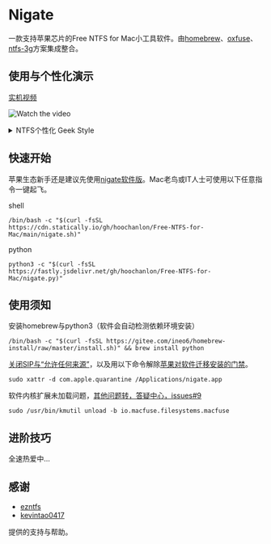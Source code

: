 # Nigate

一款支持苹果芯片的Free NTFS for Mac小工具软件。由[homebrew](https://github.com/Homebrew)、[oxfuse](https://osxfuse.github.io)、[ntfs-3g](https://github.com/osxfuse/osxfuse/wiki/NTFS-3G#installation)方案集成整合。

## 使用与个性化演示

[实机视频](https://www.bilibili.com/video/BV1XG4y1f79N)

![Watch the video](https://fastly.jsdelivr.net/gh/hoochanlon/free-mac-ntfs/shashin/example.png)

<details><summary> NTFS个性化 Geek Style </summary>
 
 ##### 需用 `diskutil list` 查看挂载盘ID方可对应操作。

 **重命名**
 
![](https://fastly.jsdelivr.net/gh/hoochanlon/free-mac-ntfs/shashin/rename.png)
 
 
 ```shell
 sudo umount /dev/disk4s2
 ```
 
 ```shell
 sudo ntfslabel /dev/disk4s2 carsh
 ```
 
**格式化**

![](https://fastly.jsdelivr.net/gh/hoochanlon/Free-NTFS-for-Mac/shashin/formatntfs.png)
 
```shell
 sudo diskutil unmount /dev/disk4s1
```
 
```shell
 sudo mkntfs -f /dev/disk4s1
```

</details>

## 快速开始

苹果生态新手还是建议先使用[nigate软件版](https://github.com/hoochanlon/Free-NTFS-for-Mac/releases/download/v1.1/nigate.dmg)。Mac老鸟或IT人士可使用以下任意指令一键起飞。

 shell

 ```
 /bin/bash -c "$(curl -fsSL https://cdn.statically.io/gh/hoochanlon/Free-NTFS-for-Mac/main/nigate.sh)"
 ```

 python

 ```
 python3 -c "$(curl -fsSL https://fastly.jsdelivr.net/gh/hoochanlon/Free-NTFS-for-Mac/nigate.py)"
 ```


## 使用须知

安装homebrew与python3（软件会自动检测依赖环境安装）

```shell
/bin/bash -c "$(curl -fsSL https://gitee.com/ineo6/homebrew-install/raw/master/install.sh)" && brew install python
```

[关闭SIP与“允许任何来源”](http://www.downza.cn/mac/10419030.html)，以及用以下命令解除[苹果对软件迁移安装的门禁](https://blog.csdn.net/Alexander_Wei/article/details/111149103)。

```shell
sudo xattr -d com.apple.quarantine /Applications/nigate.app
```

软件内核扩展未加载问题，[其他问题转，答疑中心，issues#9](https://github.com/hoochanlon/Free-NTFS-for-Mac/issues/9)

 ```shell
 sudo /usr/bin/kmutil unload -b io.macfuse.filesystems.macfuse
 ```

## 进阶技巧

全速热爱中...

 ## 感谢

* [ezntfs](https://github.com/lezgomatt/ezntfs/issues/8#issuecomment-1374428139)
* [kevintao0417](https://github.com/hoochanlon/Free-NTFS-for-Mac/issues/3)

提供的支持与帮助。
